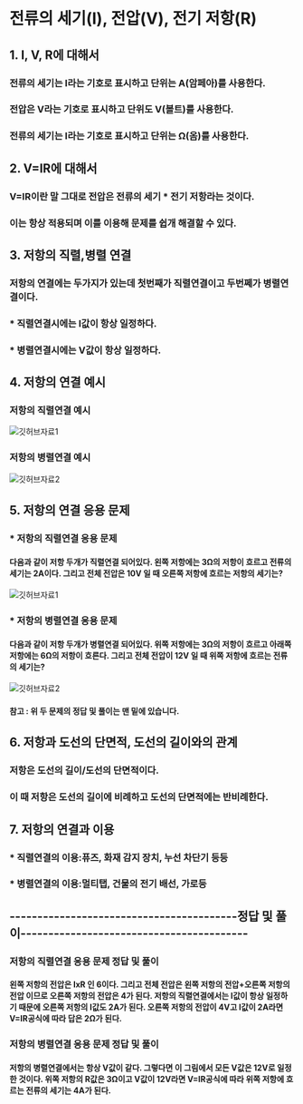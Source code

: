 # 전류의 세기(I), 전압(V), 전기 저항(R)
## 1. I, V, R에 대해서
### 전류의 세기는 I라는 기호로 표시하고 단위는 A(암페아)를 사용한다.
### 전압은 V라는 기호로 표시하고 단위도 V(볼트)를 사용한다.
### 전류의 세기는 I라는 기호로 표시하고 단위는 Ω(옴)를 사용한다.
## 2. V=IR에 대해서
### V=IR이란 말 그대로 전압은 전류의 세기 * 전기 저항라는 것이다.
### 이는 항상 적용되며 이를 이용해 문제를 쉽개 해결할 수 있다.
## 3. 저항의 직렬,병렬 연결
### 저항의 연결에는 두가지가 있는데 첫번째가 직렬연결이고 두번쩨가 병렬연결이다.
### * 직렬연결시에는 I값이 항상 일정하다.
### * 병렬연결시에는 V값이 항상 일정하다.
## 4. 저항의 연결 예시
### 저항의 직렬연결 예시

![깃허브자료1](https://user-images.githubusercontent.com/72057688/96129725-f7caa880-0f31-11eb-9319-25ae354fddfc.png)

### 저항의 병렬연결 예시

![깃허브자료2](https://user-images.githubusercontent.com/72057688/96129817-116bf000-0f32-11eb-8b32-292c3f968f48.png)

## 5. 저항의 연결 응용 문제 
### * 저항의 직렬연결 응용 문제
#### 다음과 같이 저항 두개가 직렬연결 되어있다. 왼쪽 저항에는 3Ω의 저항이 흐르고 전류의 세기는 2A이다. 그리고 전체 전압은 10V 일 때 오른쪽 저항에 흐르는 저항의 세기는?

![깃허브자료1](https://user-images.githubusercontent.com/72057688/96129725-f7caa880-0f31-11eb-9319-25ae354fddfc.png)

### * 저항의 병렬연결 응용 문제
#### 다음과 같이 저항 두개가 병렬연결 되어있다. 위쪽 저항에는 3Ω의 저항이 흐르고 아래쪽 저항에는 6Ω의 저항이 흐른다. 그리고 전체 전압이 12V 일 때 위쪽 저항에 흐르는 전류의 세기는?

![깃허브자료2](https://user-images.githubusercontent.com/72057688/96129817-116bf000-0f32-11eb-8b32-292c3f968f48.png)

#### 참고  : 위 두 문제의 정답 및 풀이는 맨 밑에 있습니다.
## 6. 저항과 도선의 단면적, 도선의 길이와의 관계
### 저항은 도선의 길이/도선의 단면적이다.
### 이 때 저항은 도선의 길이에 비례하고 도선의 단면적에는 반비례한다.
## 7. 저항의 연결과 이용
### * 직렬연결의 이용:퓨즈, 화재 감지 장치, 누선 차단기 등등
### * 병렬연결의 이용:멀티탭, 건물의 전기 배선, 가로등
## -----------------------------------------정답 및 풀이-----------------------------------------
### 저항의 직렬연결 응용 문제 정답 및 풀이
#### 왼쪽 저항의 전압은 IxR 인 6이다. 그리고 전체 전압은 왼쪽 저항의 전압+오른쪽 저항의 전압 이므로 오른쪽 저항의 전압은 4가 된다. 저항의 직렬연결에서는 I값이 항상 일정하기 때문에 오른쪽 저항의 I값도 2A가 된다. 오른쪽 저항의 전압이 4V고 I값이 2A라면 V=IR공식에 따라 답은 2Ω가 된다.
### 저항의 병렬연결 응용 문제 정답 및 풀이
#### 저항의 병렬연결에서는 항상 V값이 같다. 그렇다면 이 그림에서 모든 V값은 12V로 일정한 것이다. 위쪽 저항의 R값은 3Ω이고 V값이 12V라면 V=IR공식에 따라 위쪽 저항에 흐르는 전류의 세기는 4A가 된다.
